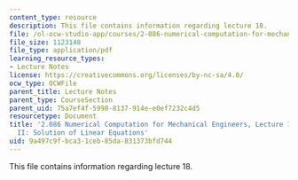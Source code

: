 ```yaml
---
content_type: resource
description: This file contains information regarding lecture 18.
file: /ol-ocw-studio-app/courses/2-086-numerical-computation-for-mechanical-engineers-spring-2013/9a497c9fbca31ceb85da831373bfd744_MIT2_086S13_lecture18.pdf
file_size: 1123148
file_type: application/pdf
learning_resource_types:
- Lecture Notes
license: https://creativecommons.org/licenses/by-nc-sa/4.0/
ocw_type: OCWFile
parent_title: Lecture Notes
parent_type: CourseSection
parent_uid: 75a7ef4f-5998-8137-914e-e0ef7232c4d5
resourcetype: Document
title: '2.086 Numerical Computation for Mechanical Engineers, Lecture 18: Linear Algebra
  II: Solution of Linear Equations'
uid: 9a497c9f-bca3-1ceb-85da-831373bfd744
---
```

This file contains information regarding lecture 18.